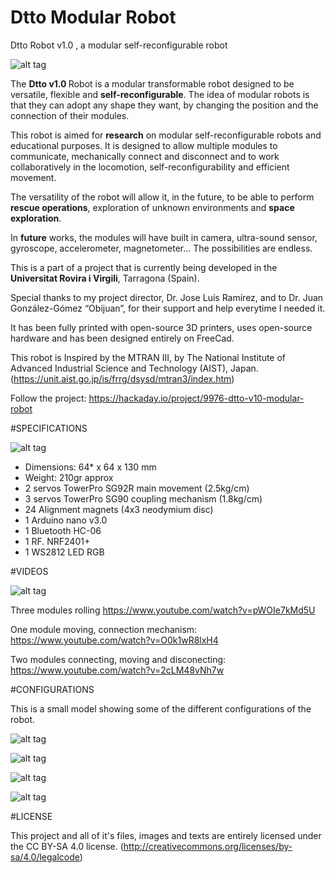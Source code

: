# Dtto Modular Robot
Dtto Robot v1.0 , a modular self-reconfigurable robot

![alt tag](/IMAGES/1s.jpg)

The <strong>Dtto v1.0 </strong> Robot is a modular transformable robot designed to be versatile, flexible and <strong>self-reconfigurable</strong>. The idea of modular robots is that they can adopt any shape they want, by changing the position and the connection of their modules. 

This robot is aimed for <strong>research</strong> on modular self-reconfigurable robots and educational purposes. It is designed to allow multiple modules to communicate, mechanically connect and disconnect and to work collaboratively in the locomotion, self-reconfigurability and efficient movement.

The versatility of the robot will allow it, in the future, to be able to perform <strong>rescue operations</strong>, exploration of unknown environments and <strong>space exploration</strong>.

In <strong>future</strong> works, the modules will have built in camera, ultra-sound sensor, gyroscope, accelerometer, magnetometer… The possibilities are endless.
 
This is a part of a project that is currently being developed in the <strong>Universitat Rovira i Virgili</strong>, Tarragona (Spain).

Special thanks to my project director, Dr. Jose Luís Ramírez, and to Dr. Juan González-Gómez “Obijuan”, for their support and help everytime I needed it. 

It has been fully printed with open-source 3D printers, uses open-source hardware and has been designed entirely on FreeCad.

This robot is Inspired by the MTRAN III, by The National Institute of Advanced Industrial Science and Technology (AIST), Japan. (https://unit.aist.go.jp/is/frrg/dsysd/mtran3/index.htm)

Follow the project: https://hackaday.io/project/9976-dtto-v10-modular-robot

#SPECIFICATIONS

![alt tag](/IMAGES/6s.jpg)

- Dimensions: 64* x 64 x 130 mm
- Weight: 210gr approx
- 2 servos TowerPro SG92R main movement (2.5kg/cm)
- 3 servos TowerPro SG90 coupling mechanism (1.8kg/cm)
- 24 Alignment magnets (4x3 neodymium disc)
- 1 Arduino nano v3.0
- 1 Bluetooth HC-06
- 1 RF. NRF2401+
- 1 WS2812 LED RGB


#VIDEOS

![alt tag](/IMAGES/18s.jpg)

Three modules rolling
https://www.youtube.com/watch?v=pWOIe7kMd5U

One module moving, connection mechanism:
https://www.youtube.com/watch?v=O0k1wR8lxH4

Two modules connecting, moving and disconecting:
https://www.youtube.com/watch?v=2cLM48vNh7w



#CONFIGURATIONS

This is a small model showing some of the different configurations of the robot.

![alt tag](/IMAGES/11s.jpg)

![alt tag](/IMAGES/12s.jpg)

![alt tag](/IMAGES/14s.jpg)

![alt tag](/IMAGES/15s.jpg)

#LICENSE

This project and all of it's files, images and texts are entirely licensed under the CC BY-SA 4.0 license. (http://creativecommons.org/licenses/by-sa/4.0/legalcode)
